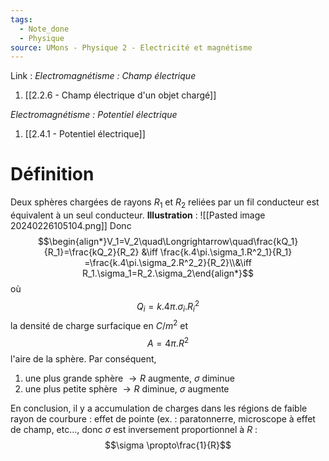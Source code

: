 ```yaml
---
tags:
  - Note_done
  - Physique
source: UMons - Physique 2 - Electricité et magnétisme
---
```


Link :
_Electromagnétisme : Champ électrique_
1. [[2.2.6 - Champ électrique d'un objet chargé]]

_Electromagnétisme : Potentiel électrique_
1. [[2.4.1 - Potentiel électrique]]

# Définition
Deux sphères chargées de rayons $R_1$ et $R_2$ reliées par un fil conducteur est équivalent à un seul conducteur. 
**Illustration** : 
![[Pasted image 20240226105104.png]]
Donc $$\begin{align*}V_1=V_2\quad\Longrightarrow\quad\frac{kQ_1}{R_1}=\frac{kQ_2}{R_2} &\iff \frac{k.4\pi.\sigma_1.R^2_1}{R_1} =\frac{k.4\pi.\sigma_2.R^2_2}{R_2}\\&\iff R_1.\sigma_1=R_2.\sigma_2\end{align*}$$ où $$Q_i=k.4\pi.\sigma_i.R^2_i$$ la densité de charge surfacique en $C/m^2$ et $$A=4\pi.R^2$$ l'aire de la sphère.
Par conséquent, 
1. une plus grande sphère $\to R$ augmente, $\sigma$ diminue
2. une plus petite sphère $\to R$ diminue, $\sigma$ augmente 

En conclusion, il y a accumulation de charges dans les régions de faible rayon de courbure : effet de pointe (ex. : paratonnerre, microscope à effet de champ, etc…, donc $\sigma$ est inversement proportionnel à $R$ : $$\sigma \propto\frac{1}{R}$$
